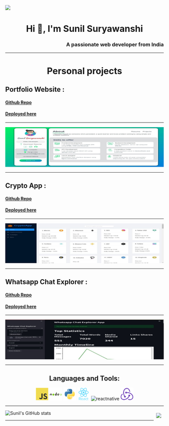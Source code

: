 
<!-- [![Sunil's GitHub Banner](./my.gif)](https://suryawanshi.tech){:target="_blank"}  -->

<a href="https://suryawanshi.tech" target="_blank"> <img src="./my.gif"/>  </a>

<h1 align="center">Hi 👋, I'm Sunil Suryawanshi</h1>
<h3 align="right">A passionate web developer from India</h3><hr>

<h1 align="center">Personal projects</h2>
<h2>Portfolio Website : 
 <h4> <a href="https://github.com/sunilsuryawanshi939/My_Portfolio" target="_blank"> Github Repo </a> </h4>
 <h4> <a href="https://suryawanshi.tech" target="_blank"> Deployed here </a> </h4> <hr>
 <a href="https://suryawanshi.tech" target="_blank"> <img src="./portfolio_1200_300.JPG"/>  </a> </h2> <hr>

<h2>Crypto App :
 <h4> <a href="https://github.com/sunilsuryawanshi939/CryptoApp" target="_blank"> Github Repo </a> </h4> 
  <h4> <a href="https://sunilcryptoapp.netlify.app" target="_blank"> Deployed here  </a> </h4> <hr>
 <a href="https://sunilcryptoapp.netlify.app" target="_blank"> <img src="./cryptoApp_1200_300.JPG"/>  </a> </h2>  <hr>

<h2>Whatsapp Chat Explorer :
 <h4> <a href="https://github.com/sunilsuryawanshi939/WhatsappChatExplorer" target="_blank"> Github Repo </a> </h4>
 <h4> <a href="https://wca-sunil.herokuapp.com" target="_blank"> Deployed here </a> </h4> <hr>
 <a href="https://wca-sunil.herokuapp.com" target="_blank"> <img src="./wca_1200_300.jpg"/>  </a> </h2>  <hr>
 
 
 <h2 align="center">Languages and Tools:</h2>
<p align="center">
<img src="https://raw.githubusercontent.com/devicons/devicon/master/icons/javascript/javascript-original.svg" alt="javascript" width="40" height="40"/>
<img src="https://raw.githubusercontent.com/devicons/devicon/master/icons/nodejs/nodejs-original-wordmark.svg" alt="nodejs" width="40" height="40"/> 
<img src="https://raw.githubusercontent.com/devicons/devicon/master/icons/python/python-original.svg" alt="python" width="40" height="40"/>
<img src="https://raw.githubusercontent.com/devicons/devicon/master/icons/react/react-original-wordmark.svg" alt="react" width="40" height="40"/>
<img src="https://reactnative.dev/img/header_logo.svg" alt="reactnative" width="40" height="40"/> 
<img src="https://raw.githubusercontent.com/devicons/devicon/master/icons/redux/redux-original.svg" alt="redux" width="40" height="40"/> <hr>
<!-- <img src="https://raw.githubusercontent.com/devicons/devicon/master/icons/sass/sass-original.svg" alt="sass" width="40" height="40"/>  -->
</p>

 <!-- <p align="left"> <img src="https://komarev.com/ghpvc/?username=sunilsuryawanshi939&label=Profile%20views&color=0e75b6&style=flat" alt="sunilsuryawanshi939" /> </p> -->

![Sunil's GitHub stats](https://github-readme-stats.vercel.app/api?username=sunilsuryawanshi939&show_icons=true&theme=radical)
<img align="right" style="margin:0.5rem" src="https://github-readme-stats.vercel.app/api/top-langs/?username=sunilsuryawanshi939&hide=html,css&title_color=ffffff&text_color=c9cacc&icon_color=4AB197&bg_color=1A2B34" /> <hr>
<!-- ![Sunil's GitHub stats](https://github-readme-stats.vercel.app/api?username=07SRAJE&show_icons=true&theme=chartreuse-dark) -->
